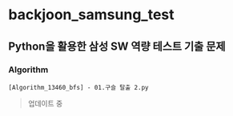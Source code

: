 # backjoon_samsung_test
## Python을 활용한 삼성 SW 역량 테스트 기출 문제

### Algorithm
```
[Algorithm_13460_bfs] - 01.구슬 탈출 2.py
```

> 업데이트 중
